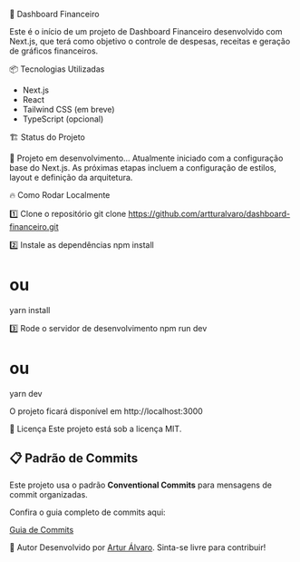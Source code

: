 
🚀 Dashboard Financeiro

Este é o início de um projeto de Dashboard Financeiro desenvolvido com Next.js, que terá como objetivo o controle de despesas, receitas e geração de gráficos financeiros.

📦 Tecnologias Utilizadas
- Next.js
- React
- Tailwind CSS (em breve)
- TypeScript (opcional)

🏗️ Status do Projeto

🚧 Projeto em desenvolvimento...
Atualmente iniciado com a configuração base do Next.js. As próximas etapas incluem a configuração de estilos, layout e definição da arquitetura.

🔥 Como Rodar Localmente

1️⃣ Clone o repositório
git clone https://github.com/artturalvaro/dashboard-financeiro.git

2️⃣ Instale as dependências
npm install

# ou
yarn install

3️⃣ Rode o servidor de desenvolvimento
npm run dev

# ou
yarn dev

O projeto ficará disponível em http://localhost:3000

📜 Licença
Este projeto está sob a licença MIT.

## 📋 Padrão de Commits

Este projeto usa o padrão **Conventional Commits** para mensagens de commit organizadas.

Confira o guia completo de commits aqui:

[Guia de Commits](./README_COMMITS.md)

💼 Autor
Desenvolvido por [Artur Álvaro](https://github.com/artturalvaro).
Sinta-se livre para contribuir!